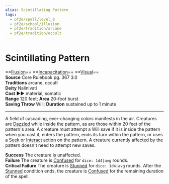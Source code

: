 ```yaml
---
alias: Scintillating Pattern
tags:
  - pf2e/spell/level_8
  - pf2e/school/illusion
  - pf2e/tradition/arcane
  - pf2e/tradition/occult
---
```


# Scintillating Pattern

==[Illusion](../../../Traits/Illusion.md)== ==[Incapacitation](../../../Traits/Incapacitation.md)== ==[Visual](../../../Traits/Visual.md)==  
__Source__ Core Rulebook pg. 367 3.0  
**Traditions** arcane, occult  
**Deity** Nalinivati  
**Cast** ►► material, somatic  
**Range** 120 feet; **Area** 20-foot burst  
**Saving Throw** Will; **Duration** sustained up to 1 minute

---

A field of cascading, ever-changing colors manifests in the air. Creatures are [Dazzled](../../../Conditions/Dazzled.md) while inside the pattern, as are those within 20 feet of the pattern's area. A creature must attempt a Will save if it is inside the pattern when you cast it, enters the pattern, ends its turn within the pattern, or uses a [Seek](../../../Rules/Actions/Seek.md) or [Interact](../../../Rules/Actions/Interact.md) action on the pattern. A creature currently affected by the pattern doesn't need to attempt new saves.

**Success** The creature is unaffected.  
**Failure** The creature is [Confused](../../../Conditions/Confused.md) for `dice: 1d4|avg` rounds.  
**Critical Failure** The creature is [Stunned](../../../Conditions/Stunned.md) for `dice: 1d4|avg` rounds. After the [Stunned](../../../Conditions/Stunned.md) condition ends, the creature is [Confused](../../../Conditions/Confused.md) for the remaining duration of the spell.
